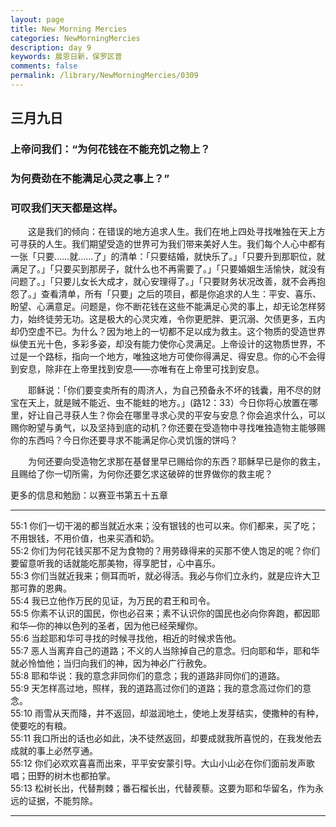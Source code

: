 ```yaml
---
layout: page
title: New Morning Mercies
categories: NewMorningMercies
description: day 9
keywords: 晨恩日新，保罗区普
comments: false
permalink: /library/NewMorningMercies/0309
---
```


## 三月九日

### 上帝问我们：“为何花钱在不能充饥之物上？

### 为何费劲在不能满足心灵之事上？”

### 可叹我们天天都是这样。

&emsp;&emsp;这是我们的倾向：在错误的地方追求人生。我们在地上四处寻找唯独在天上方可寻获的人生。我们期望受造的世界可为我们带来美好人生。我们每个人心中都有一张「只要……就……了」的清单：「只要结婚，就快乐了。」「只要升到那职位，就满足了。」「只要买到那房子，就什么也不再需要了。」「只要婚姻生活愉快，就没有问题了。」「只要儿女长大成才，就心安理得了。」「只要财务状况改善，就不会再抱怨了。」查看清单，所有「只要」之后的项目，都是你追求的人生：平安、喜乐、盼望、心满意足。问题是，你不断花钱在这些不能满足心灵的事上，却无论怎样努力，始终徒劳无功。这是极大的心灵灾难，令你更肥胖、更沉溺、欠债更多，五内却仍空虚不已。为什么？因为地上的一切都不足以成为救主。这个物质的受造世界纵使五光十色，多彩多姿，却没有能力使你心灵满足。上帝设计的这物质世界，不过是一个路标，指向一个地方，唯独这地方可使你得满足、得安息。你的心不会得到安息，除非在上帝里找到安息——亦唯有在上帝里可找到安息。<br>

&emsp;&emsp;耶稣说：「你们要变卖所有的周济人，为自己预备永不坏的钱囊，用不尽的财宝在天上，就是贼不能近、虫不能蛀的地方。」(路12：33）今日你将心放置在哪里，好让自己寻获人生？你会在哪里寻求心灵的平安与安息？你会追求什么，可以赐你盼望与勇气，以及坚持到底的动机？你还要在受造物中寻找唯独造物主能够赐你的东西吗？今日你还要寻求不能满足你心灵饥饿的饼吗？<br>

&emsp;&emsp;为何还要向受造物乞求那在基督里早已赐给你的东西？耶稣早已是你的救主，且赐给了你一切所需，为何你还要乞求这破碎的世界做你的救主呢？<br>

更多的信息和勉励：以赛亚书第五十五章

***

55:1 你们一切干渴的都当就近水来；没有银钱的也可以来。你们都来，买了吃；不用银钱，不用价值，也来买酒和奶。<br>
55:2 你们为何花钱买那不足为食物的？用劳碌得来的买那不使人饱足的呢？你们要留意听我的话就能吃那美物，得享肥甘，心中喜乐。<br>
55:3 你们当就近我来；侧耳而听，就必得活。我必与你们立永约，就是应许大卫那可靠的恩典。<br>
55:4 我已立他作万民的见证，为万民的君王和司令。<br>
55:5 你素不认识的国民，你也必召来；素不认识你的国民也必向你奔跑，都因耶和华—你的神以色列的圣者，因为他已经荣耀你。<br>
55:6 当趁耶和华可寻找的时候寻找他，相近的时候求告他。<br>
55:7 恶人当离弃自己的道路；不义的人当除掉自己的意念。归向耶和华，耶和华就必怜恤他；当归向我们的神，因为神必广行赦免。<br>
55:8 耶和华说：我的意念非同你们的意念；我的道路非同你们的道路。<br>
55:9 天怎样高过地，照样，我的道路高过你们的道路；我的意念高过你们的意念。<br>
55:10 雨雪从天而降，并不返回，却滋润地土，使地上发芽结实，使撒种的有种，使要吃的有粮。<br>
55:11 我口所出的话也必如此，决不徒然返回，却要成就我所喜悦的，在我发他去成就的事上必然亨通。<br>
55:12 你们必欢欢喜喜而出来，平平安安蒙引导。大山小山必在你们面前发声歌唱；田野的树木也都拍掌。<br>
55:13 松树长出，代替荆棘；番石榴长出，代替蒺藜。这要为耶和华留名，作为永远的证据，不能剪除。<br>
***